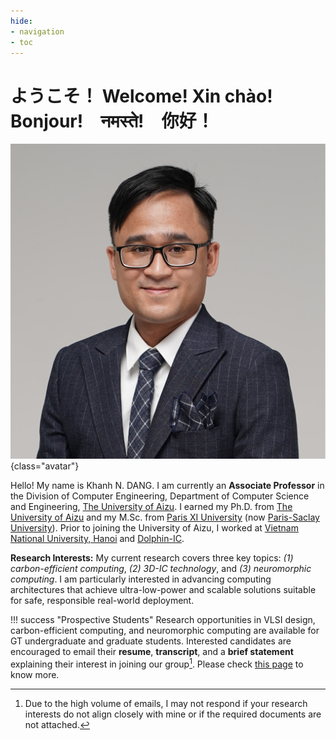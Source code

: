 ```yaml
---
hide:
- navigation
- toc
---
```


# ようこそ！ Welcome! Xin chào! Bonjour!　नमस्ते!　你好！

![Image title](./assets/images/Khanh_N_DANG.jpg){class="avatar"}

Hello! My name is Khanh N. DANG.
I am currently an **Associate Professor** in the Division of Computer Engineering, Department of Computer Science and Engineering, [The University of Aizu](https://www.u-aizu.ac.jp/en/). I earned my Ph.D. from [The University of Aizu](https://www.u-aizu.ac.jp/en/) and my M.Sc. from [Paris XI University](https://en.wikipedia.org/wiki/Paris-Sud_University) (now [Paris-Saclay University](https://www.universite-paris-saclay.fr/en)). Prior to joining the University of Aizu, I worked at [Vietnam National University, Hanoi](https://vnu.edu.vn/eng/) and [Dolphin-IC](https://www.dolphin-ic.com/).

**Research Interests:** My current research covers three key topics: *(1) carbon-efficient computing*, *(2) 3D-IC technology*, and *(3) neuromorphic computing*. I am particularly interested in advancing computing architectures that achieve ultra-low-power and scalable solutions suitable for safe, responsible real-world deployment.


!!! success "Prospective Students"
    Research opportunities in VLSI design, carbon-efficient computing, and neuromorphic computing are available for GT undergraduate and graduate students. Interested candidates are encouraged to email their **resume**, **transcript**, and a **brief statement** explaining their interest in joining our group[^1]. Please check [this page](joinus.md) to know more.

[^1]: Due to the high volume of emails, I may not respond if your research interests do not align closely with mine or if the required documents are not attached.

